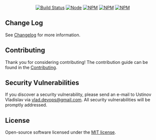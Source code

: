 <p align="center">
<a href="https://travis-ci.com/vladdevops/node-markirovka-wrapper"><img src="https://travis-ci.com/vladdevops/node-markirovka-wrapper.svg" alt="Build Status"></a>
<a href="https://www.npmjs.com/package/node-markirovka-wrapper"><img src="https://img.shields.io/node/v/node-markirovka-wrapper.svg" alt="Node"></a>
<a href="https://www.npmjs.com/package/node-markirovka-wrapper"><img src="https://img.shields.io/npm/v/node-markirovka-wrapper.svg" alt="NPM"></a>
<a href="https://npmcharts.com/compare/node-markirovka-wrapper?minimal=true"><img src="https://img.shields.io/npm/dt/node-markirovka-wrapper.svg" alt="NPM"></a>
<a href="https://www.npmjs.com/package/node-markirovka-wrapper"><img src="https://img.shields.io/npm/l/node-markirovka-wrapper.svg" alt="NPM"></a>
</p>

## Change Log

See [Changelog](CHANGELOG.md) for more information.

## Contributing

Thank you for considering contributing! The contribution guide can be found in the [Contributing](CONTRIBUTING.md).

## Security Vulnerabilities
If you discover a security vulnerability, please send an e-mail to Ustinov Vladislav via vlad.devops@gmail.com. All security vulnerabilities will be promptly addressed.

## License

Open-source software licensed under the [MIT license](https://opensource.org/licenses/MIT).